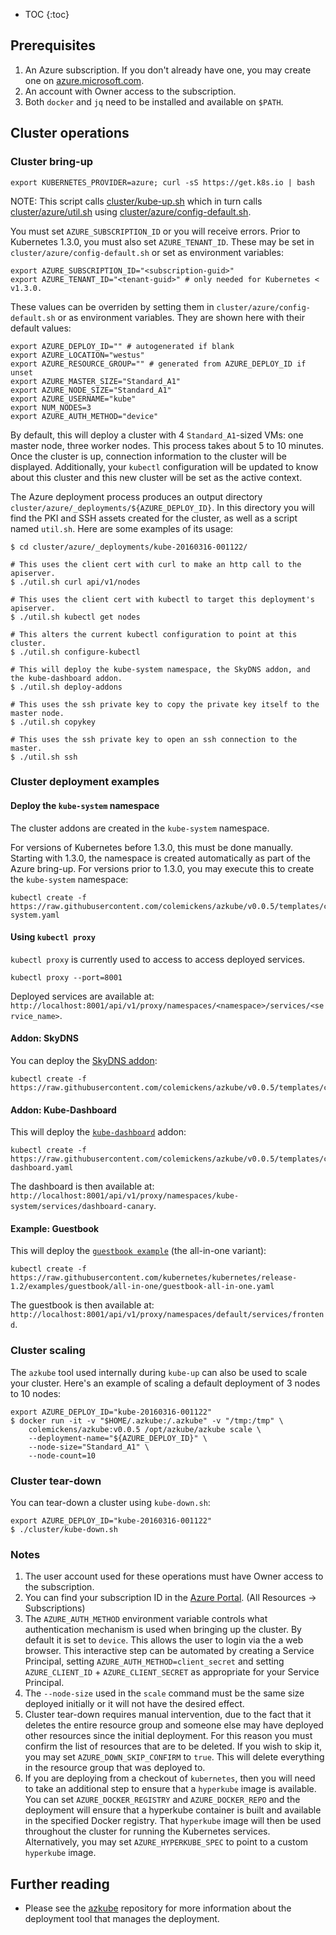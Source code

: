 ---
---

* TOC
{:toc}


## Prerequisites

1. An Azure subscription. If you don't already have one, you may create one on [azure.microsoft.com](https://azure.microsoft.com).
2. An account with Owner access to the subscription.
3. Both `docker` and `jq` need to be installed and available on `$PATH`.


## Cluster operations

### Cluster bring-up

```shell
export KUBERNETES_PROVIDER=azure; curl -sS https://get.k8s.io | bash
```

NOTE: This script calls [cluster/kube-up.sh](http://releases.k8s.io/{{page.githubbranch}}/cluster/kube-up.sh)
which in turn calls [cluster/azure/util.sh](http://releases.k8s.io/{{page.githubbranch}}/cluster/azure/util.sh)
using [cluster/azure/config-default.sh](http://releases.k8s.io/{{page.githubbranch}}/cluster/azure/config-default.sh).

You must set `AZURE_SUBSCRIPTION_ID` or you will receive errors. Prior to Kubernetes 1.3.0, you must also set `AZURE_TENANT_ID`.
These may be set in `cluster/azure/config-default.sh` or set as environment variables:

```shell
export AZURE_SUBSCRIPTION_ID="<subscription-guid>"
export AZURE_TENANT_ID="<tenant-guid>" # only needed for Kubernetes < v1.3.0.
```

These values can be overriden by setting them in `cluster/azure/config-default.sh` or as environment variables. They are shown here with their default values:

```shell
export AZURE_DEPLOY_ID="" # autogenerated if blank
export AZURE_LOCATION="westus"
export AZURE_RESOURCE_GROUP="" # generated from AZURE_DEPLOY_ID if unset
export AZURE_MASTER_SIZE="Standard_A1"
export AZURE_NODE_SIZE="Standard_A1"
export AZURE_USERNAME="kube"
export NUM_NODES=3
export AZURE_AUTH_METHOD="device"
```


By default, this will deploy a cluster with 4 `Standard_A1`-sized VMs: one master node, three worker nodes. This process takes about 5 to 10 minutes. Once the cluster is up, connection information to the cluster will be displayed. Additionally, your `kubectl` configuration will be updated to know about this cluster and this new cluster will be set as the active context.

The Azure deployment process produces an output directory `cluster/azure/_deployments/${AZURE_DEPLOY_ID}`. In this directory you will find the PKI and SSH assets created for the cluster, as well as a script named `util.sh`. Here are some examples of its usage:

```shell
$ cd cluster/azure/_deployments/kube-20160316-001122/

# This uses the client cert with curl to make an http call to the apiserver.
$ ./util.sh curl api/v1/nodes

# This uses the client cert with kubectl to target this deployment's apiserver.
$ ./util.sh kubectl get nodes

# This alters the current kubectl configuration to point at this cluster.
$ ./util.sh configure-kubectl

# This will deploy the kube-system namespace, the SkyDNS addon, and the kube-dashboard addon.
$ ./util.sh deploy-addons

# This uses the ssh private key to copy the private key itself to the master node.
$ ./util.sh copykey

# This uses the ssh private key to open an ssh connection to the master.
$ ./util.sh ssh
```

### Cluster deployment examples

#### Deploy the `kube-system` namespace

The cluster addons are created in the `kube-system` namespace.

For versions of Kubernetes before 1.3.0, this must be done manually. Starting with 1.3.0, the
namespace is created automatically as part of the Azure bring-up. For versions prior to 1.3.0, you may
execute this to create the `kube-system` namespace:

```shell
kubectl create -f https://raw.githubusercontent.com/colemickens/azkube/v0.0.5/templates/coreos/addons/kube-system.yaml
```

#### Using `kubectl proxy`

`kubectl proxy` is currently used to access to access deployed services.

```shell
kubectl proxy --port=8001
```

Deployed services are available at: `http://localhost:8001/api/v1/proxy/namespaces/<namespace>/services/<service_name>`.


#### Addon: SkyDNS

You can deploy the [SkyDNS addon](https://github.com/kubernetes/kubernetes/tree/{{page.githubbranch}}/cluster/addons/dns):

```shell
kubectl create -f https://raw.githubusercontent.com/colemickens/azkube/v0.0.5/templates/coreos/addons/skydns.yaml
```


#### Addon: Kube-Dashboard

This will deploy the [`kube-dashboard`](https://github.com/kubernetes/dashboard) addon:

```shell
kubectl create -f https://raw.githubusercontent.com/colemickens/azkube/v0.0.5/templates/coreos/addons/kube-dashboard.yaml
```

The dashboard is then available at: `http://localhost:8001/api/v1/proxy/namespaces/kube-system/services/dashboard-canary`.

#### Example: Guestbook

This will deploy the [`guestbook example`](https://github.com/kubernetes/kubernetes/blob/{{page.githubbranch}}/examples/guestbook/README.md) (the all-in-one variant):

```shell
kubectl create -f https://raw.githubusercontent.com/kubernetes/kubernetes/release-1.2/examples/guestbook/all-in-one/guestbook-all-in-one.yaml
```

The guestbook is then available at: `http://localhost:8001/api/v1/proxy/namespaces/default/services/frontend`.


### Cluster scaling

The `azkube` tool used internally during `kube-up` can also be used to scale your cluster.
Here's an example of scaling a default deployment of 3 nodes to 10 nodes:

```shell
export AZURE_DEPLOY_ID="kube-20160316-001122"
$ docker run -it -v "$HOME/.azkube:/.azkube" -v "/tmp:/tmp" \
    colemickens/azkube:v0.0.5 /opt/azkube/azkube scale \
    --deployment-name="${AZURE_DEPLOY_ID}" \
    --node-size="Standard_A1" \
    --node-count=10
```

### Cluster tear-down

You can tear-down a cluster using `kube-down.sh`:

```shell
export AZURE_DEPLOY_ID="kube-20160316-001122"
$ ./cluster/kube-down.sh
```


### Notes

1. The user account used for these operations must have Owner access to the subscription.
2. You can find your subscription ID in the [Azure Portal](https://portal.microsoft.com). (All Resources → Subscriptions)
3. The `AZURE_AUTH_METHOD` environment variable controls what authentication mechanism is used when bringing up the cluster. By default it is set to `device`. This allows the user to login via the a web browser. This interactive step can be automated by creating a Service Principal, setting `AZURE_AUTH_METHOD=client_secret` and setting `AZURE_CLIENT_ID` + `AZURE_CLIENT_SECRET` as appropriate for your Service Principal.
4. The `--node-size` used in the `scale` command must be the same size deployed initially or it will not have the desired effect.
5. Cluster tear-down requires manual intervention, due to the fact that it deletes the entire resource group and someone else may have deployed other resources since the initial deployment. For this reason you must confirm the list of resources that are to be deleted. If you wish to skip it, you may set `AZURE_DOWN_SKIP_CONFIRM` to `true`. This will delete everything in the resource group that was deployed to.
6. If you are deploying from a checkout of `kubernetes`, then you will need to take an additional step to ensure that a `hyperkube` image is available. You can set `AZURE_DOCKER_REGISTRY` and `AZURE_DOCKER_REPO` and the deployment will ensure that a hyperkube container is built and available in the specified Docker registry. That `hyperkube` image will then be used throughout the cluster for running the Kubernetes services. Alternatively, you may set `AZURE_HYPERKUBE_SPEC` to point to a custom `hyperkube` image.


## Further reading

* Please see the [azkube](https://github.com/colemickens/azkube) repository for more information about the deployment tool that manages the deployment.
